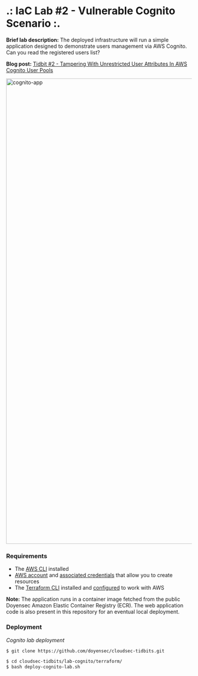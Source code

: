# .: IaC Lab #2 - Vulnerable Cognito Scenario :.

**Brief lab description:** The deployed infrastructure will run a simple application designed to demonstrate users management via AWS Cognito. Can you read the registered users list?

**Blog post:** [Tidbit #2 - Tampering With Unrestricted User Attributes In AWS Cognito User Pools](https://blog.doyensec.com/2023/01/24/tampering-unrestricted-user-attributes-aws-cognito.html)

<img width="1259" alt="cognito-app" src="https://user-images.githubusercontent.com/77505868/214042925-de819a0d-9cf8-49a0-9315-f78b70356d50.png">

### Requirements
- The [AWS CLI](https://docs.aws.amazon.com/cli/latest/userguide/install-cliv2.html) installed
- [AWS account](https://aws.amazon.com/free) and [associated credentials](https://docs.aws.amazon.com/general/latest/gr/aws-sec-cred-types.html) that allow you to create resources
- The [Terraform CLI](https://learn.hashicorp.com/tutorials/terraform/install-cli?in=terraform/aws-get-started)  installed and [configured](https://registry.terraform.io/providers/hashicorp/aws/latest/docs#authentication-and-configuration) to work with AWS
  
**Note:** The application runs in a container image fetched from the public Doyensec Amazon Elastic Container Registry  (ECR). The web application code is also present in this repository for an eventual local deployment.  

### Deployment

*Cognito lab deployment*

```bash
$ git clone https://github.com/doyensec/cloudsec-tidbits.git

$ cd cloudsec-tidbits/lab-cognito/terraform/
$ bash deploy-cognito-lab.sh
```